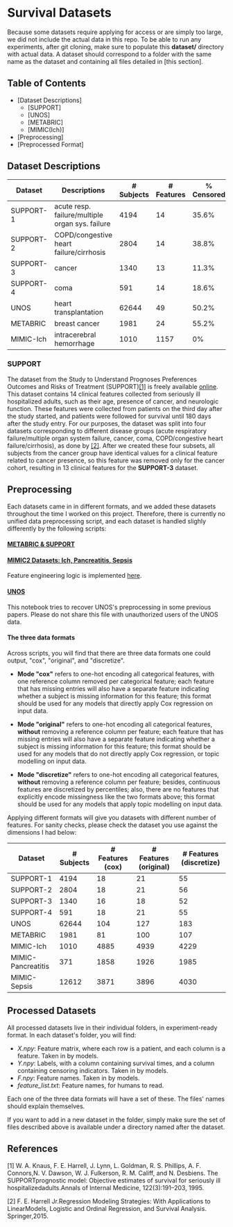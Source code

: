 # Survival Datasets

Because some datasets require applying for access or are simply too large, we did not include the actual data in this repo. To be able to run any experiments, after git cloning, make sure to populate this **dataset/** directory with actual data. A dataset should correspond to a folder with the same name as the dataset and containing all files detailed in [this section].

## Table of Contents

* [Dataset Descriptions]
  * [SUPPORT]
  * [UNOS]
  * [METABRIC]
  * [MIMIC(Ich)]
* [Preprocessing]
* [Preprocessed Format]

## Dataset Descriptions

| Dataset  | Descriptions | # Subjects | # Features | % Censored |
| -------- | ------------ | ---------- | ---------- | ---------- |
| SUPPORT-1  | acute resp. failure/multiple organ sys. failure  | 4194 | 14 | 35.6% |
| SUPPORT-2  | COPD/congestive heart failure/cirrhosis  | 2804 | 14 | 38.8% |
| SUPPORT-3  | cancer  | 1340 | 13 | 11.3% |
| SUPPORT-4  | coma  | 591 | 14 | 18.6% |
| UNOS  | heart transplantation | 62644 | 49 | 50.2% |
| METABRIC  | breast cancer  | 1981 | 24 | 55.2% |
| MIMIC-Ich  | intracerebral hemorrhage  | 1010 | 1157 | 0% |

### SUPPORT

The dataset from the Study to Understand Prognoses Preferences Outcomes and Risks of Treatment (SUPPORT)[[1]](#1) is freely available [online](http://biostat.mc.vanderbilt.edu/wiki/Main/SupportDesc). This dataset contains 14 clinical features collected from seriously ill hospitalized adults, such as their age, presence of cancer, and neurologic function. These features were collected from patients on the third day after the study started, and patients were followed for survival until 180 days after the study entry. For our purposes, the dataset was split into four datasets corresponding to different disease groups (acute respiratory failure/multiple organ system failure, cancer, coma, COPD/congestive heart failure/cirrhosis), as done by [[2]](#2). After we created these four subsets, all subjects from the cancer group have identical values for a clinical feature related to cancer presence, so this feature was removed only for the cancer cohort, resulting in 13 clinical features for the **SUPPORT-3** dataset.

## Preprocessing

Each datasets came in in different formats, and we added these datasets throughout the time I worked on this project. Therefore, there is currently no unified data preprocessing script, and each dataset is handled slighly differently by the following scripts:

#### [METABRIC & SUPPORT](preprocessing_metabric_support.py)

#### [MIMIC2 Datasets: Ich, Pancreatitis, Sepsis](preprocessing_mimic2.py)
Feature engineering logic is implemented [here](preprocessing_mimic2_lib/FeatureEngineerNew2.py). 

#### [UNOS](preprocessing_unos.ipynb)
This notebook tries to recover UNOS's preprocessing in some previous papers. Please do not share this file with unauthorized users of the UNOS data.

#### The three data formats
Across scripts, you will find that there are three data formats one could output, "cox", "original", and "discretize". 

- **Mode "cox"** refers to one-hot encoding all categorical features, with one reference column removed per categorical feature; each feature that has missing entries will also have a separate feature indicating whether a subject is missing information for this feature; this format should be used for any models that directly apply Cox regression on input data. 

- **Mode "original"** refers to one-hot encoding all categorical features, **without** removing a reference column per feature; each feature that has missing entries will also have a separate feature indicating whether a subject is missing information for this feature; this format should be used for any models that do not directly apply Cox regression, or topic modelling on input data.

- **Mode "discretize"** refers to one-hot encoding all categorical features, **without** removing a reference column per feature; besides, continuous features are discretized by percentiles; also, there are no features that explicitly encode missingness like the two formats above; this format should be used for any models that apply topic modelling on input data. 

Applying different formats will give you datasets with different number of features. For sanity checks, please check the dataset you use against the dimensions I had below:

| Dataset  | # Subjects | # Features (cox) | # Features (original) | # Features (discretize) | 
| -------- | ---------- | ---------------- | --------------------- | ----------------------- | 
| SUPPORT-1  | 4194 | 18 | 21 | 55 |
| SUPPORT-2  | 2804 | 18 | 21 | 56 |
| SUPPORT-3  | 1340 | 16 | 18 | 52 |
| SUPPORT-4  | 591 | 18 | 21 | 55 | 
| UNOS  | 62644 | 104 | 127 | 183 |
| METABRIC  | 1981 | 81 | 100 | 107 |
| MIMIC-Ich  |  1010 | 4885 | 4939 | 4229 | 
| MIMIC-Pancreatitis  | 371 | 1858 | 1926 | 1985 |
| MIMIC-Sepsis  |  12612 | 3871 | 3896 | 4030 |

## Processed Datasets

All processed datasets live in their individual folders, in experiment-ready format. In each dataset's folder, you will find:

- *X.npy*: Feature matrix, where each row is a patient, and each column is a feature. Taken in by models. 
- *Y.npy*: Labels, with a column containing survival times, and a column containing censoring indicators. Taken in by models.
- *F.npy*: Feature names. Taken in by models.
- *feature_list.txt*: Feature names, for humans to read.

Each one of the three data formats will have a set of these. The files' names should explain themselves.

If you want to add in a new dataset in the folder, simply make sure the set of files described above is available under a directory named after the dataset.

## References
<a id="1">[1]</a> 
W. A. Knaus, F. E. Harrell, J. Lynn, L. Goldman, R. S. Phillips, A. F. Connors,N. V. Dawson, W. J. Fulkerson, R. M. Califf, and N. Desbiens. The SUPPORTprognostic model: Objective estimates of survival for seriously ill hospitalizedadults.Annals of Internal Medicine, 122(3):191–203, 1995.

<a id="2">[2]</a> 
F. E. Harrell Jr.Regression  Modeling  Strategies:  With  Applications  to  LinearModels,  Logistic  and  Ordinal  Regression,  and  Survival  Analysis.   Springer,2015.
